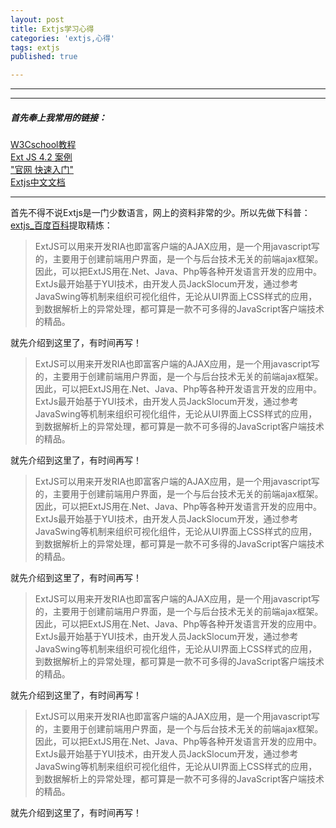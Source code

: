 ```yaml
---
layout: post
title: Extjs学习心得
categories: 'extjs,心得'
tags: extjs
published: true

---
```


----------

----------

##### 首先奉上我常用的链接： 
[W3Cschool教程](https://www.w3cschool.cn/extjs/extjs_first_program.html)  
[Ext JS 4.2 案例](http://docs.sencha.com/extjs/4.2.0/extjs-build/examples/#sample-5)  
["官网 快速入门"](http://docs.sencha.com/extjs/6.5.1/guides/quick_start/introduction.html)   
[Extjs中文文档](http://extjs-doc-cn.github.io/ext4api/#!/api/Ext.data.Model)

----------
  首先不得不说Extjs是一门少数语言，网上的资料非常的少。所以先做下科普：[extjs_百度百科](https://baike.baidu.com/item/extjs/10399016?fr=aladdin)提取精炼：
> ExtJS可以用来开发RIA也即富客户端的AJAX应用，是一个用javascript写的，主要用于创建前端用户界面，是一个与后台技术无关的前端ajax框架。因此，可以把ExtJS用在.Net、Java、Php等各种开发语言开发的应用中。ExtJs最开始基于YUI技术，由开发人员JackSlocum开发，通过参考JavaSwing等机制来组织可视化组件，无论从UI界面上CSS样式的应用，到数据解析上的异常处理，都可算是一款不可多得的JavaScript客户端技术的精品。

  就先介绍到这里了，有时间再写！
> ExtJS可以用来开发RIA也即富客户端的AJAX应用，是一个用javascript写的，主要用于创建前端用户界面，是一个与后台技术无关的前端ajax框架。因此，可以把ExtJS用在.Net、Java、Php等各种开发语言开发的应用中。ExtJs最开始基于YUI技术，由开发人员JackSlocum开发，通过参考JavaSwing等机制来组织可视化组件，无论从UI界面上CSS样式的应用，到数据解析上的异常处理，都可算是一款不可多得的JavaScript客户端技术的精品。

  就先介绍到这里了，有时间再写！

> ExtJS可以用来开发RIA也即富客户端的AJAX应用，是一个用javascript写的，主要用于创建前端用户界面，是一个与后台技术无关的前端ajax框架。因此，可以把ExtJS用在.Net、Java、Php等各种开发语言开发的应用中。ExtJs最开始基于YUI技术，由开发人员JackSlocum开发，通过参考JavaSwing等机制来组织可视化组件，无论从UI界面上CSS样式的应用，到数据解析上的异常处理，都可算是一款不可多得的JavaScript客户端技术的精品。

  就先介绍到这里了，有时间再写！

> ExtJS可以用来开发RIA也即富客户端的AJAX应用，是一个用javascript写的，主要用于创建前端用户界面，是一个与后台技术无关的前端ajax框架。因此，可以把ExtJS用在.Net、Java、Php等各种开发语言开发的应用中。ExtJs最开始基于YUI技术，由开发人员JackSlocum开发，通过参考JavaSwing等机制来组织可视化组件，无论从UI界面上CSS样式的应用，到数据解析上的异常处理，都可算是一款不可多得的JavaScript客户端技术的精品。

  就先介绍到这里了，有时间再写！

> ExtJS可以用来开发RIA也即富客户端的AJAX应用，是一个用javascript写的，主要用于创建前端用户界面，是一个与后台技术无关的前端ajax框架。因此，可以把ExtJS用在.Net、Java、Php等各种开发语言开发的应用中。ExtJs最开始基于YUI技术，由开发人员JackSlocum开发，通过参考JavaSwing等机制来组织可视化组件，无论从UI界面上CSS样式的应用，到数据解析上的异常处理，都可算是一款不可多得的JavaScript客户端技术的精品。

  就先介绍到这里了，有时间再写！

